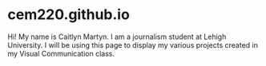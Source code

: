 # cem220.github.io
Hi! My name is Caitlyn Martyn. I am a journalism student at Lehigh University. I will be using this page to display my various projects created in my Visual Communication class. 
